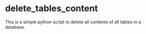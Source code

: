 # delete_tables_content
This is a simple python script to delete all contents of all tables in a database. 
